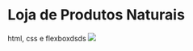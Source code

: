 # Loja de Produtos Naturais

html, css e flexboxdsds
<img src="https://github.com/dieegobs/loja-de-produtos-naturais/blob/main/images/Site.png?raw=true"/>
